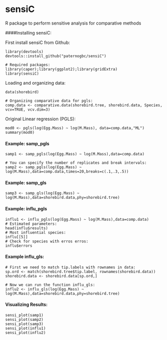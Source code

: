 sensiC
======

R package to perform sensitive analysis for comparative methods

####Installing sensiC:

First install sensiC from Github:
```{r}
library(devtools)
devtools::install_github("paternogbc/sensiC")

# Required packages:
library(caper);library(ggplot2);library(gridExtra)
library(sensiC)
```

Loading and organizing data:
```{r}
data(shorebird)

# Organizing comparative data for pgls:
comp.data <- comparative.data(shorebird.tree, shorebird.data, Species, vcv=TRUE, vcv.dim=3)
```

Original Linear regression (PGLS):
```{r}
mod0 <- pgls(log(Egg.Mass) ~ log(M.Mass), data=comp.data,"ML")
summary(mod0)
```

#### Example: samp_pgls
```{r}
samp1 <- samp_pgls(log(Egg.Mass) ~ log(M.Mass),data=comp.data)

# You can specify the number of replicates and break intervals:
samp2 <- samp_pgls(log(Egg.Mass) ~ log(M.Mass),data=comp.data,times=20,breaks=c(.1,.3,.5))
```
#### Example: samp_gls
```{r}
samp3 <- samp_gls(log(Egg.Mass) ~ log(M.Mass),data=shorebird.data,phy=shorebird.tree)
```

#### Example: influ_pgls
```{r}
influ1 <- influ_pgls(log(Egg.Mass) ~ log(M.Mass),data=comp.data)
# Estimated parameters:
head(influ$results)
# Most influential species:
influ[[5]]
# Check for species with erros erros:
influ$errors
```
#### Example influ_gls:
```{r}
# First we need to match tip.labels with rownames in data:
sp.ord <- match(shorebird.tree$tip.label, rownames(shorebird.data))
shorebird.data <- shorebird.data[sp.ord,]

# Now we can run the function influ_gls:
influ2 <- influ_gls(log(Egg.Mass) ~ log(M.Mass),data=shorebird.data,phy=shorebird.tree)
```
#### Visualizing Results:
```{r}
sensi_plot(samp1)
sensi_plot(samp2)
sensi_plot(samp3)
sensi_plot(influ1)
sensi_plot(influ2)
```
